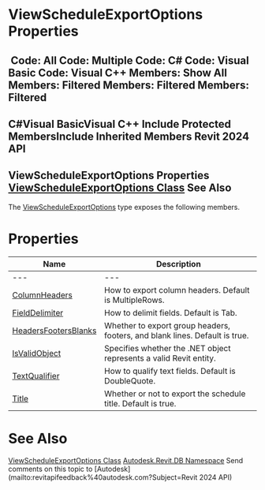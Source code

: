 # ViewScheduleExportOptions Properties

﻿
 Code: All Code: Multiple Code: C# Code: Visual Basic Code: Visual C++  Members: Show All Members: Filtered Members: Filtered Members: Filtered   
---  
C#Visual BasicVisual C++
Include Protected MembersInclude Inherited Members
Revit 2024 API  
---  
ViewScheduleExportOptions Properties  
[ViewScheduleExportOptions Class](f0bde7ea-ceab-820d-7c55-b09819f21607.md "ViewScheduleExportOptions Class") See Also  
---  
The [ViewScheduleExportOptions](f0bde7ea-ceab-820d-7c55-b09819f21607.md "ViewScheduleExportOptions Class") type exposes the following members.
# Properties
| Name | Description |
| --- | --- |
| --- | --- | --- |
| [ColumnHeaders](85c0ba1a-0300-82bb-29e9-584a3a525d2f.md "ColumnHeaders Property") | How to export column headers. Default is MultipleRows. |
| [FieldDelimiter](5a765ce4-da82-c9fd-cd6d-289df73c6b29.md "FieldDelimiter Property") | How to delimit fields. Default is Tab. |
| [HeadersFootersBlanks](432c134e-3333-a020-1ecd-a6411dd73369.md "HeadersFootersBlanks Property") | Whether to export group headers, footers, and blank lines. Default is true. |
| [IsValidObject](ebabf145-82e7-a4c7-6039-02d507b02a27.md "IsValidObject Property") | Specifies whether the .NET object represents a valid Revit entity. |
| [TextQualifier](8448fbb8-efe9-4b4d-0c87-7dedbef3b5a0.md "TextQualifier Property") | How to qualify text fields. Default is DoubleQuote. |
| [Title](b812dfca-1284-4de7-4630-4fa978bde3bb.md "Title Property") | Whether or not to export the schedule title. Default is true. |

# See Also
[ViewScheduleExportOptions Class](f0bde7ea-ceab-820d-7c55-b09819f21607.md "ViewScheduleExportOptions Class")
[Autodesk.Revit.DB Namespace](87546ba7-461b-c646-cbb1-2cb8f5bff8b2.md "Autodesk.Revit.DB Namespace")
Send comments on this topic to [Autodesk](mailto:revitapifeedback%40autodesk.com?Subject=Revit 2024 API)